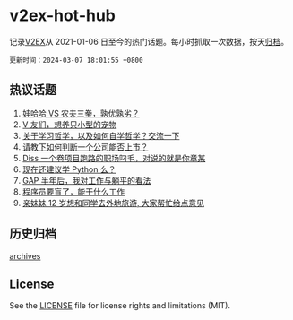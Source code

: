 # v2ex-hot-hub

 记录[V2EX](https://www.v2ex.com/)从 2021-01-06 日至今的热门话题。每小时抓取一次数据，按天[归档](archives)。

`更新时间：2024-03-07 18:01:55 +0800`

## 热议话题

1. [娃哈哈 VS 农夫三拳，孰优孰劣？](https://www.v2ex.com/t/1021435)
1. [V 友们，想养只小型的宠物](https://www.v2ex.com/t/1021336)
1. [关于学习哲学，以及如何自学哲学？交流一下](https://www.v2ex.com/t/1021321)
1. [请教下如何判断一个公司能否上市？](https://www.v2ex.com/t/1021295)
1. [Diss 一个卷项目跑路的职场叼毛，对说的就是你章某](https://www.v2ex.com/t/1021362)
1. [现在还建议学 Python 么？](https://www.v2ex.com/t/1021307)
1. [GAP 半年后，我对工作与躺平的看法](https://www.v2ex.com/t/1021281)
1. [程序员要盲了，能干什么工作](https://www.v2ex.com/t/1021352)
1. [亲妹妹 12 岁想和同学去外地旅游, 大家帮忙给点意见](https://www.v2ex.com/t/1021473)

## 历史归档

[archives](archives)

## License

See the [LICENSE](LICENSE) file for license rights and limitations (MIT).
